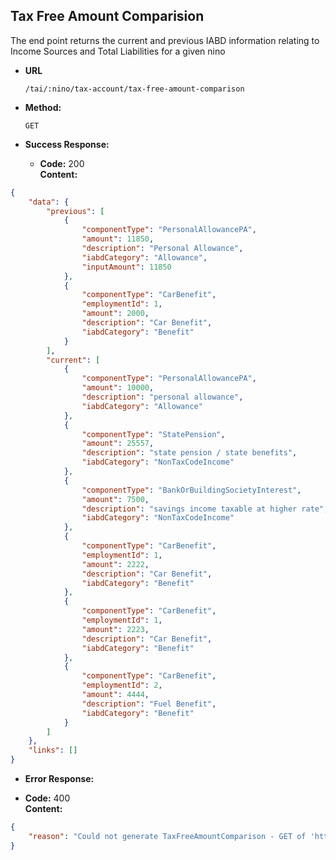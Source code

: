 Tax Free Amount Comparision
----------------------------
  The end point returns the current and previous IABD information relating to Income Sources and Total Liabilities for a given nino

* **URL**

  `/tai/:nino/tax-account/tax-free-amount-comparison`

* **Method:**

  `GET`

* **Success Response:**

  * **Code:** 200 <br />
    **Content:**

```json
{
    "data": {
        "previous": [
            {
                "componentType": "PersonalAllowancePA",
                "amount": 11850,
                "description": "Personal Allowance",
                "iabdCategory": "Allowance",
                "inputAmount": 11850
            },
            {
                "componentType": "CarBenefit",
                "employmentId": 1,
                "amount": 2000,
                "description": "Car Benefit",
                "iabdCategory": "Benefit"
            }
        ],
        "current": [
            {
                "componentType": "PersonalAllowancePA",
                "amount": 10000,
                "description": "personal allowance",
                "iabdCategory": "Allowance"
            },
            {
                "componentType": "StatePension",
                "amount": 25557,
                "description": "state pension / state benefits",
                "iabdCategory": "NonTaxCodeIncome"
            },
            {
                "componentType": "BankOrBuildingSocietyInterest",
                "amount": 7500,
                "description": "savings income taxable at higher rate",
                "iabdCategory": "NonTaxCodeIncome"
            },
            {
                "componentType": "CarBenefit",
                "employmentId": 1,
                "amount": 2222,
                "description": "Car Benefit",
                "iabdCategory": "Benefit"
            },
            {
                "componentType": "CarBenefit",
                "employmentId": 1,
                "amount": 2223,
                "description": "Car Benefit",
                "iabdCategory": "Benefit"
            },
            {
                "componentType": "CarBenefit",
                "employmentId": 2,
                "amount": 4444,
                "description": "Fuel Benefit",
                "iabdCategory": "Benefit"
            }
        ]
    },
    "links": []
}
```
* **Error Response:**

 * **Code:** 400 <br />
    **Content:**

```json
{
    "reason": "Could not generate TaxFreeAmountComparison - GET of 'http://<server>:9332/nps-hod-service/services/nps/person/$nino/tax-account/2018/calculation' failed. Caused by: "
}
```